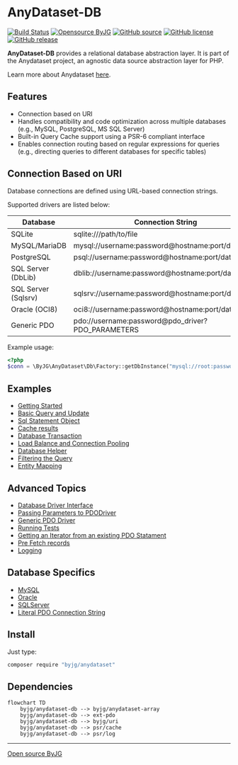 # AnyDataset-DB

[![Build Status](https://github.com/byjg/php-anydataset-db/actions/workflows/phpunit.yml/badge.svg?branch=master)](https://github.com/byjg/php-anydataset-db/actions/workflows/phpunit.yml)
[![Opensource ByJG](https://img.shields.io/badge/opensource-byjg-success.svg)](http://opensource.byjg.com)
[![GitHub source](https://img.shields.io/badge/Github-source-informational?logo=github)](https://github.com/byjg/php-anydataset-db/)
[![GitHub license](https://img.shields.io/github/license/byjg/php-anydataset-db.svg)](https://opensource.byjg.com/opensource/licensing.html)
[![GitHub release](https://img.shields.io/github/release/byjg/php-anydataset-db.svg)](https://github.com/byjg/php-anydataset-db/releases/)

**AnyDataset-DB** provides a relational database abstraction layer. It is part of the Anydataset project, an agnostic
data source abstraction layer for PHP.

Learn more about Anydataset [here](https://opensource.byjg.com/anydataset).

## Features

- Connection based on URI
- Handles compatibility and code optimization across multiple databases (e.g., MySQL, PostgreSQL, MS SQL Server)
- Built-in Query Cache support using a PSR-6 compliant interface
- Enables connection routing based on regular expressions for queries (e.g., directing queries to different databases
  for specific tables)

## Connection Based on URI

Database connections are defined using URL-based connection strings.

Supported drivers are listed below:

| Database            | Connection String                                 | Factory Method              |
|---------------------|---------------------------------------------------|-----------------------------|
| SQLite              | sqlite:///path/to/file                            | `getDbRelationalInstance()` |
| MySQL/MariaDB       | mysql://username:password@hostname:port/database  | `getDbRelationalInstance()` |
| PostgreSQL          | psql://username:password@hostname:port/database   | `getDbRelationalInstance()` |
| SQL Server (DbLib)  | dblib://username:password@hostname:port/database  | `getDbRelationalInstance()` |
| SQL Server (Sqlsrv) | sqlsrv://username:password@hostname:port/database | `getDbRelationalInstance()` |
| Oracle (OCI8)       | oci8://username:password@hostname:port/database   | `getDbRelationalInstance()` |
| Generic PDO         | pdo://username:password@pdo_driver?PDO_PARAMETERS | `getDbRelationalInstance()` |

Example usage:

```php
<?php
$conn = \ByJG\AnyDataset\Db\Factory::getDbInstance("mysql://root:password@10.0.1.10/myschema");
```

## Examples

- [Getting Started](docs/getting-started.md)
- [Basic Query and Update](docs/basic-query.md)
- [Sql Statement Object](docs/sqlstatement.md)
- [Cache results](docs/cache.md)
- [Database Transaction](docs/transaction.md)
- [Load Balance and Connection Pooling](docs/load-balance.md)
- [Database Helper](docs/helper.md)
- [Filtering the Query](docs/iteratorfilter.md)
- [Entity Mapping](docs/entity.md)

## Advanced Topics

- [Database Driver Interface](docs/db-driver-interface.md)
- [Passing Parameters to PDODriver](docs/parameters.md)
- [Generic PDO Driver](docs/generic-pdo-driver.md)
- [Running Tests](docs/tests.md)
- [Getting an Iterator from an existing PDO Statament](docs/pdostatement.md)
- [Pre Fetch records](docs/prefetch.md)
- [Logging](docs/logging.md)

## Database Specifics

- [MySQL](docs/mysql.md)
- [Oracle](docs/oracle.md)
- [SQLServer](docs/sqlserver.md)
- [Literal PDO Connection String](docs/literal-pdo-driver.md)


## Install

Just type:

```bash
composer require "byjg/anydataset"
```

## Dependencies

```mermaid
flowchart TD
    byjg/anydataset-db --> byjg/anydataset-array
    byjg/anydataset-db --> ext-pdo
    byjg/anydataset-db --> byjg/uri
    byjg/anydataset-db --> psr/cache
    byjg/anydataset-db --> psr/log
```

----
[Open source ByJG](http://opensource.byjg.com)
